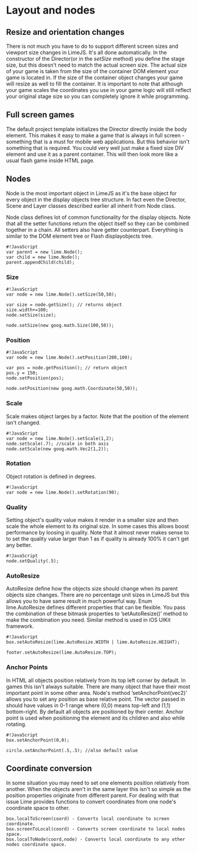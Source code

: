 # Layout and nodes


## Resize and orientation changes

There is not much you have to do to support different screen sizes and viewport size changes in LimeJS. It's all done automatically. In the constructor of the Director(or in the *setSize* method) you define the stage size, but this doesn't need to match the actual screen size. The actual size of your game is taken from the size of the container DOM element your game is located in. If the size of the container object changes your game will resize as well to fill the container. It is important to note that although your game scales the coordinates you use in your game logic will still reflect your original stage size so you can completely ignore it while programming.


## Full screen games

The default project template initializes the Director directly inside the body element. This makes it easy to make a game that is always in full screen - something that is a must for mobile web applications. But this behavior isn't something that is required. You could very well just make a fixed size DIV element and use it as a parent container. This will then look more like a usual flash game inside HTML page. 

## Nodes

Node is the most important object in LimeJS as it's the base object for every object in the display objects tree structure. In fact even the Director, Scene and Layer classes described earlier all inherit from Node class. 

Node class defines lot of common functionality for the display objects. Note that all the setter functions return the object itself so they can be combined together in a chain. All setters also have getter counterpart. Everything is similar to the DOM element tree or Flash displayobjects tree.

	#!JavaScript
	var parent = new lime.Node();
	var child = new lime.Node();
	parent.appendChild(child);


### Size

	#!JavaScript
	var node = new lime.Node().setSize(50,50);
	
	var size = node.getSize(); // returns object
	size.width+=100;
	node.setSize(size);
	
	node.setSize(new goog.math.Size(100,50));

### Position

	#!JavaScript
	var node = new lime.Node().setPosition(200,100);
	
	var pos = node.getPosition(); // return object
	pos.y = 150;
	node.setPosition(pos);

	node.setPosition(new goog.math.Coordinate(50,50));

### Scale

Scale makes object larges by a factor. Note that the position of the element isn't changed.

	#!JavaScript
	var node = new lime.Node().setScale(1,2);
	node.setScale(.7); //scale in both axis
	node.setScale(new goog.math.Vec2(1,2));

### Rotation

Object rotation is defined in degrees.

	#!JavaScript
	var node = new lime.Node().setRotation(90);
	

### Quality

Setting object's quality value makes it render in a smaller size and then scale the whole element to its original size. In some cases this allows boost performance by loosing in quality. Note that it almost never makes sense to to set the quality value larger than 1 as if quality is already 100% it can't get any better.

	#!JavaScript
	node.setQuality(.5);

### AutoResize

AutoResize define how the objects size should change when its parent objects size changes. There are no percentage unit sizes in LimeJS but this allows you to have same result in much powerful way. Enum lime.AutoResize defines different properties that can be flexible. You pass the combination of these bitmask properties to ’setAutoResize()’ method to make the combination you need. Similar method is used in iOS UIKit framework.

	#!JavaScript
	box.setAutoResize(lime.AutoResize.WIDTH | lime.AutoResize.HEIGHT);
	
	footer.setAutoResize(lime.AutoResize.TOP);

### Anchor Points

In HTML all objects position relatively from its top left corner by default. In games this isn't always suitable. There are many object that have their most important point in some other area. Node's method ’setAnchorPoint(vec2)’ allows you to set any position as base relative point. The vector passed in should have values in 0-1 range where (0,0) means top-left and (1,1) bottom-right. By default all objects are positioned by their center. Anchor point is used when positioning the element and its children and also while rotating.

	#!JavaScript
	box.setAnchorPoint(0,0);
	
	circle.setAnchorPoint(.5,.5); //also default value

## Coordinate conversion

In some situation you may need to set one elements position relatively from another. When the objects aren't in the same layer this isn't so simple as the position properties originate from different parent. For dealing with that issue Lime provides functions to convert coordinates from one node's coordinate space to other.

	box.localToScreen(coord) - Converts local coordinate to screen coordinate.
	box.screenToLocal(coord) - Converts screen coordinate to local nodes space.
	box.localToNode(coord,node) - Converts local coordinate to any other nodes coordinate space.

